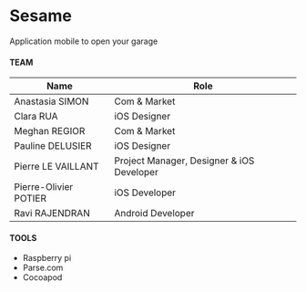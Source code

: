 Sesame 
==========

Application mobile to open your garage


#### TEAM
| Name  |  Role|
| ------------- | ------------- |
| Anastasia SIMON | Com & Market |
| Clara RUA | iOS Designer |
| Meghan REGIOR  | Com & Market  |
| Pauline DELUSIER | iOS Designer |
| Pierre LE VAILLANT | Project Manager, Designer & iOS Developer |
| Pierre-Olivier POTIER | iOS Developer |
| Ravi RAJENDRAN | Android Developer |

#### TOOLS
* Raspberry pi  
* Parse.com
* Cocoapod

